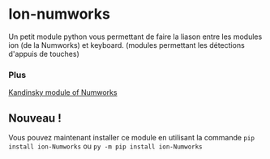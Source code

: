# Ion-numworks
Un petit module python vous permettant de faire la liason entre les modules ion (de la Numworks) et keyboard. (modules permettant les détections d'appuis de touches)

### Plus
[Kandinsky module of Numworks](https://github.com/ZetaMap/Kandinsky-Numworks)

## Nouveau !
Vous pouvez maintenant installer ce module en utilisant la commande `pip install ion-Numworks` ou `py -m pip install ion-Numworks`
